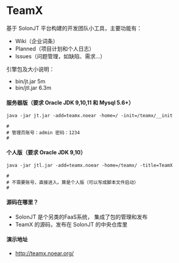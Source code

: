 # TeamX
基于 SolonJT 平台构建的开发团队小工具，主要功能有：

* Wiki（企业词条）
* Planned（项目计划和个人日志）
* Issues（问题管理，如缺陷、需求...）


引擎包及大小说明：
* bin/jt.jar 5m
* bin/jtl.jar 6.3m



#### 服务器版（要求 Oracle JDK 9,10,11 和 Mysql 5.6+）

```
java -jar jt.jar -add=teamx.noear -home=/ -init=/teamx/__init

#
# 管理员账号：admin 密码：1234
#
```

#### 个人版（要求 Oracle JDK 9,10）

```
java -jar jtl.jar -add=teamx.noear -home=/teamx/ -title=TeamX

#
# 不需要账号，直接进入。算是个人版（可以写成脚本文件启动）
#
```

#### 源码在哪里？

* SolonJT 是个另类的FaaS系统， 集成了包的管理和发布
* TeamX 的源码，发布在 SolonJT 的中央仓库里


#### 演示地址

* http://teamx.noear.org/

